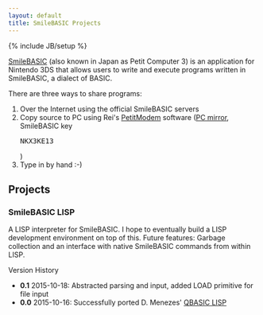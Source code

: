 ```yaml
---
layout: default
title: SmileBASIC Projects
---
```

{% include JB/setup %}

[SmileBASIC](http://smilebasic.com/en/) (also known in Japan as Petit Computer 3) is an application for Nintendo 3DS that allows users to write and execute programs written in SmileBASIC, a dialect of BASIC. 

There are three ways to share programs:
<ol>
	<li>Over the Internet using the official SmileBASIC servers</li>
	<li>Copy source to PC using Rei's <a href="http://rei.to/petitmodem_en.html">PetitModem</a> software (<a href="{{ site.url}}/assets/files/PetitModemPC1.2.7.zip">PC mirror</a>, SmileBASIC key <pre>NKX3KE13</pre>)</li>
	<li>Type in by hand :-)</li>
</ol>

## Projects

### SmileBASIC LISP

A LISP interpreter for SmileBASIC. I hope to eventually build a LISP development environment on top of this. Future features: Garbage collection and an interface with native SmileBASIC commands from within LISP.

Version History
<ul>
	<li><b>0.1</b> 2015-10-18: Abstracted parsing and input, added LOAD primitive for file input</li>
	<li><b>0.0</b> 2015-10-16: Successfully ported D. Menezes' <a href="https://www.ma.utexas.edu/users/dmenezes/lisp.html">QBASIC LISP</a></li>
</ul>